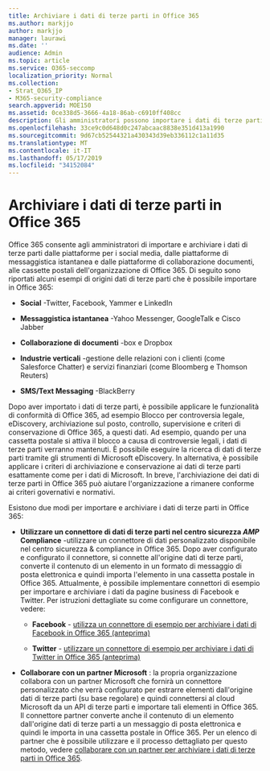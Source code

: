 ```yaml
---
title: Archiviare i dati di terze parti in Office 365
ms.author: markjjo
author: markjjo
manager: laurawi
ms.date: ''
audience: Admin
ms.topic: article
ms.service: O365-seccomp
localization_priority: Normal
ms.collection:
- Strat_O365_IP
- M365-security-compliance
search.appverid: MOE150
ms.assetid: 0ce338d5-3666-4a18-86ab-c6910ff408cc
description: Gli amministratori possono importare i dati di terze parti dalle piattaforme di social media, dalle piattaforme di messaggistica istantanea e dalle piattaforme di collaborazione documenti alle cassette postali nell'organizzazione di Office 365. In questo modo è possibile archiviare i dati da Facebook, Twitter e altre origini dati di terze parti in Office 365. È quindi possibile utilizzare e applicare le funzionalità di conformità di Office 365 (ad esempio, blocco legale, eDiscovery, archiviazione sul posto e criteri di conservazione) per i dati di terze parti.
ms.openlocfilehash: 33ce9c0d648d0c247abcaac8838e351d413a1990
ms.sourcegitcommit: 9d67cb52544321a430343d39eb336112c1a11d35
ms.translationtype: MT
ms.contentlocale: it-IT
ms.lasthandoff: 05/17/2019
ms.locfileid: "34152084"
---
```

# <a name="archive-third-party-data-in-office-365"></a>Archiviare i dati di terze parti in Office 365

Office 365 consente agli amministratori di importare e archiviare i dati di terze parti dalle piattaforme per i social media, dalle piattaforme di messaggistica istantanea e dalle piattaforme di collaborazione documenti, alle cassette postali dell'organizzazione di Office 365. Di seguito sono riportati alcuni esempi di origini dati di terze parti che è possibile importare in Office 365: 
  
- **Social** -Twitter, Facebook, Yammer e LinkedIn 
    
- **Messaggistica istantanea** -Yahoo Messenger, GoogleTalk e Cisco Jabber 
    
- **Collaborazione di documenti** -box e Dropbox 
    
- **Industrie verticali** -gestione delle relazioni con i clienti (come Salesforce Chatter) e servizi finanziari (come Bloomberg e Thomson Reuters) 
    
- **SMS/Text Messaging** -BlackBerry 
    
Dopo aver importato i dati di terze parti, è possibile applicare le funzionalità di conformità di Office 365, ad esempio Blocco per controversia legale, eDiscovery, archiviazione sul posto, controllo, supervisione e criteri di conservazione di Office 365, a questi dati. Ad esempio, quando per una cassetta postale si attiva il blocco a causa di controversie legali, i dati di terze parti verranno mantenuti. È possibile eseguire la ricerca di dati di terze parti tramite gli strumenti di Microsoft eDiscovery. In alternativa, è possibile applicare i criteri di archiviazione e conservazione ai dati di terze parti esattamente come per i dati di Microsoft. In breve, l'archiviazione dei dati di terze parti in Office 365 può aiutare l'organizzazione a rimanere conforme ai criteri governativi e normativi.

Esistono due modi per importare e archiviare i dati di terze parti in Office 365:

- **Utilizzare un connettore di dati di terze parti nel centro sicurezza _AMP_ Compliance** -utilizzare un connettore di dati personalizzato disponibile nel centro sicurezza & compliance in Office 365. Dopo aver configurato e configurato il connettore, si connette all'origine dati di terze parti, converte il contenuto di un elemento in un formato di messaggio di posta elettronica e quindi importa l'elemento in una cassetta postale in Office 365. Attualmente, è possibile implementare connettori di esempio per importare e archiviare i dati da pagine business di Facebook e Twitter. Per istruzioni dettagliate su come configurare un connettore, vedere:
   
   - **Facebook** - [utilizza un connettore di esempio per archiviare i dati di Facebook in Office 365 (anteprima)](archive-facebook-data-with-sample-connector.md)
  
   - **Twitter** - [utilizzare un connettore di esempio per archiviare i dati di Twitter in Office 365 (anteprima)](archive-twitter-data-with-sample-connector.md)

- **Collaborare con un partner Microsoft** : la propria organizzazione collabora con un partner Microsoft che fornirà un connettore personalizzato che verrà configurato per estrarre elementi dall'origine dati di terze parti (su base regolare) e quindi connettersi al cloud Microsoft da un API di terze parti e importare tali elementi in Office 365. Il connettore partner converte anche il contenuto di un elemento dall'origine dati di terze parti a un messaggio di posta elettronica e quindi le importa in una cassetta postale in Office 365. Per un elenco di partner che è possibile utilizzare e il processo dettagliato per questo metodo, vedere [collaborare con un partner per archiviare i dati di terze parti in Office 365](work-with-partner-to-archive-third-party-data.md).